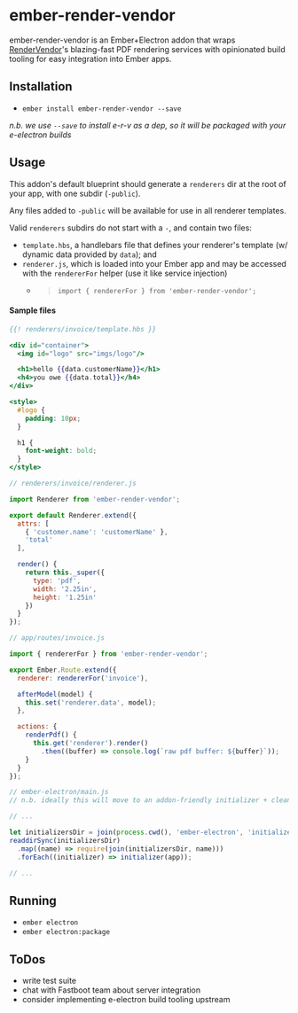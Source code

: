 # ember-render-vendor

ember-render-vendor is an Ember+Electron addon that wraps
[RenderVendor](https://github.com/isleofcode/render-vendor)'s blazing-fast PDF
rendering services with opinionated build tooling for easy integration into
Ember apps.

## Installation

* `ember install ember-render-vendor --save`

_n.b. we use `--save` to install e-r-v as a dep, so it will be packaged with
your e-electron builds_

## Usage

This addon's default blueprint should generate a `renderers` dir at the root
of your app, with one subdir (`-public`).

Any files added to `-public` will be available for use in all renderer
templates.

Valid `renderers` subdirs do not start with a `-`, and contain two files:

* `template.hbs`, a handlebars file that defines your renderer's template (w/ dynamic data provided by `data`); and
* `renderer.js`, which is loaded into your Ember app and may be accessed with the `rendererFor` helper (use it like service injection)
    * > `import { rendererFor } from 'ember-render-vendor';`


#### Sample files
```handlebars
{{! renderers/invoice/template.hbs }}

<div id="container">
  <img id="logo" src="imgs/logo"/>

  <h1>hello {{data.customerName}}</h1>
  <h4>you owe {{data.total}}</h4>
</div>

<style>
  #logo {
    padding: 10px;
  }

  h1 {
    font-weight: bold;
  }
</style>
```

```javascript
// renderers/invoice/renderer.js

import Renderer from 'ember-render-vendor';

export default Renderer.extend({
  attrs: [
    { 'customer.name': 'customerName' },
    'total'
  ],

  render() {
    return this._super({
      type: 'pdf',
      width: '2.25in',
      height: '1.25in'
    })
  }
});
```

```javascript
// app/routes/invoice.js

import { rendererFor } from 'ember-render-vendor';

export Ember.Route.extend({
  renderer: rendererFor('invoice'),

  afterModel(model) {
    this.set('renderer.data', model);
  },

  actions: {
    renderPdf() {
      this.get('renderer').render()
        .then((buffer) => console.log(`raw pdf buffer: ${buffer}`));
    }
  }
});
```

```javascript
// ember-electron/main.js
// n.b. ideally this will move to an addon-friendly initializer + cleanup story upstream

// ...

let initializersDir = join(process.cwd(), 'ember-electron', 'initializers');
readdirSync(initializersDir)
  .map((name) => require(join(initializersDir, name)))
  .forEach((initializer) => initializer(app));

// ...
```

## Running

* `ember electron`
* `ember electron:package`

## ToDos

* write test suite
* chat with Fastboot team about server integration
* consider implementing e-electron build tooling upstream
